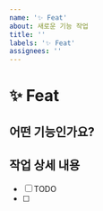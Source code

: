 ```yaml
---
name: '✨ Feat'
about: 새로운 기능 작업
title: ''
labels: '✨ Feat'
assignees: ''
---
```


# ✨ Feat

## 어떤 기능인가요?

## 작업 상세 내용

- [ ] TODO
- [ ]
